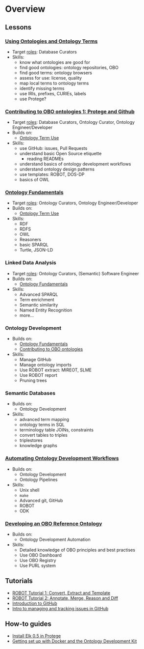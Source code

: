 # Overview

## Lessons

### [Using Ontologies and Ontology Terms](lesson/ontology-term-use.md)

- Target [roles](getting-started.md#oboroles): Database Curators
- Skills:
  - know what ontologies are good for
  - find good ontologies: ontology repositories, OBO
  - find good terms: ontology browsers
  - assess for use: license, quality
  - map local terms to ontology terms
  - identify missing terms
  - use IRIs, prefixes, CURIEs, labels
  - use Protege?

### [Contributing to OBO ontologies 1: Protege and Github](lesson/contributing-to-obo-ontologies.md)

- Target [roles](getting-started.md#oboroles): Database Curators, Ontology Curator, Ontology Engineer/Developer
- Builds on:
  - [Ontology Term Use](lesson/ontology-term-use.md)
- Skills:
  - use GitHub: issues, Pull Requests
  - understand basic Open Source etiquette
    - reading READMEs
  - understand basics of ontology development workflows
  - understand ontology design patterns
  - use templates: ROBOT, DOS-DP
  - basics of OWL

### [Ontology Fundamentals](lesson/ontology-fundamentals.md)

- Target [roles](getting-started.md#oboroles): Ontology Curators, Ontology Engineer/Developer
- Builds on:
  - [Ontology Term Use](lesson/ontology-term-use.md)
- Skills:
  - RDF
  - RDFS
  - OWL
  - Reasoners
  - basic SPARQL
  - Turtle, JSON-LD

### Linked Data Analysis

- Target [roles](getting-started.md#oboroles): Ontology Curators, (Semantic) Software Engineer
- Builds on:
  - [Ontology Fundamentals](lesson/ontology-fundamentals.md)
- Skills:
  - Advanced SPARQL
  - Term enrichment
  - Semantic similarity
  - Named Entity Recognition
  - more...

### Ontology Development

- Builds on:
  - [Ontology Fundamentals](lesson/ontology-fundamentals.md)
  - [Contributing to OBO ontologies](lesson/contributing-to-obo-ontologies.md)
- Skills:
  - Manage GitHub
  - Manage ontology imports
  - Use ROBOT extract: MIREOT, SLME
  - Use ROBOT report
  - Pruning trees

### Semantic Databases

- Builds on:
  - Ontology Development
- Skills:
  - advanced term mapping
  - ontology terms in SQL
  - terminology table JOINs, constraints
  - convert tables to triples
  - triplestores
  - knowledge graphs

### [Automating Ontology Development Workflows](lesson/automating-ontology-workflows.md)

- Builds on:
  - Ontology Development
  - Ontology Pipelines
- Skills:
  - Unix shell
  - `make`
  - Advanced git, GitHub
  - ROBOT
  - ODK

### [Developing an OBO Reference Ontology](lesson/developing-an-obo-ontology.md)

- Builds on:
  - Ontology Development Automation
- Skills:
  - Detailed knowledge of OBO principles and best practises
  - Use OBO Dashboard
  - Use OBO Registry
  - Use PURL system

## Tutorials

- [ROBOT Tutorial 1: Convert, Extract and Template](tutorial/robot-tutorial-1.md)
- [ROBOT Tutorial 2: Annotate, Merge, Reason and Diff](tutorial/robot-tutorial-2.md)
- [Introduction to GitHub](tutorial/github-fundamentals.md)
- [Intro to managing and tracking issues in GitHub](tutorial/github-issues.md)

## How-to guides

- [Install Elk 0.5 in Protege](howto/installing-elk-in-protege.md)
- [Getting set up with Docker and the Ontology Development Kit](howto/odk-setup.md)
